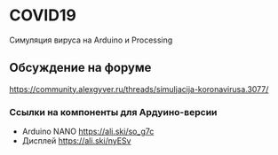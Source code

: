 # COVID19
Симуляция вируса на Arduino и Processing

## Обсуждение на форуме
https://community.alexgyver.ru/threads/simuljacija-koronavirusa.3077/

### Ссылки на компоненты для Ардуино-версии
- Arduino NANO https://ali.ski/so_g7c
- Дисплей https://ali.ski/nyESv